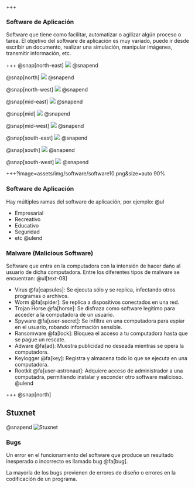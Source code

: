 +++
### Software de Aplicación
Software que tiene como facilitar, automatizar o agilizar algún proceso o tarea.
El objetivo del software de aplicación es muy variado, puede ir desde escribir un documento, realizar una simulación, manipular imágenes, transmitir información, etc.

+++
@snap[north-east]
![](assets/img/software/software_1.png)
@snapend

@snap[north]
![](assets/img/software/software_2.png)
@snapend

@snap[north-west]
![](assets/img/software/software_3.png)
@snapend

@snap[mid-east]
![](assets/img/software/software_4.jpg)
@snapend

@snap[mid]
![](assets/img/software/software_5.jpg)
@snapend

@snap[mid-west]
![](assets/img/software/software_6.png)
@snapend

@snap[south-east]
![](assets/img/software/software_7.png)
@snapend

@snap[south]
![](assets/img/software/software_8.png)
@snapend

@snap[south-west]
![](assets/img/software/software_9.png)
@snapend

+++?image=assets/img/software/software10.png&size=auto 90%

### Software de Aplicación
Hay múltiples ramas del software de aplicación, por ejemplo:
@ul
- Empresarial
- Recreativo
- Educativo
- Seguridad
- etc
@ulend

### Malware (Malicious Software)
Software que entra en la computadora con la intensión de hacer daño al usuario de dicha computadora. Entre los diferentes tipos de malware se encuentran:
@ul[text-08]
* Virus @fa[capsules]: Se ejecuta sólo y se replica, infectando otros programas o archivos.
* Worm @fa[spider]: Se replica a dispositivos conectados en una red.
* Trojan Horse @fa[horse]: Se disfraza como software legítimo para acceder a la computadora de un usuario.
* Spyware @fa[user-secret]: Se infiltra en una computadora para espiar en el usuario, robando información sensible.
* Ransomware @fa[lock]: Bloquea el acceso a tu computadora hasta que se pague un rescate.
* Adware @fa[ad]: Muestra publicidad no deseada mientras se opera la computadora.
* Keylogger @fa[key]: Registra y almacena todo lo que se ejecuta en una computadora.
* Rootkit @fa[user-astronaut]: Adquiere acceso de administrador a una computadra, permitiendo instalar y esconder otro software malicioso.
@ulend

+++
@snap[north]
## Stuxnet
@snapend
![Stuxnet](https://player.vimeo.com/video/25118844)

### Bugs
Un error en el funcionamiento del software que produce un resultado inesperado o incorrecto es llamado bug @fa[bug].

La mayoría de los bugs provienen de errores de diseño o errores en la codificación de un programa.




